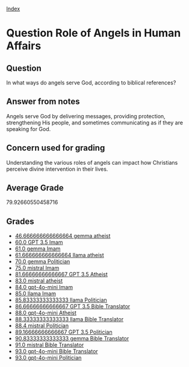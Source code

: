 
[Index](../../index.md)
# Question Role of Angels in Human Affairs
## Question
In what ways do angels serve God, according to biblical references?

## Answer from notes
Angels serve God by delivering messages, providing protection, strengthening His people, and sometimes communicating as if they are speaking for God.

## Concern used for grading
Understanding the various roles of angels can impact how Christians perceive divine intervention in their lives.

## Average Grade
79.92660550458716

## Grades
 * [46.666666666666664 gemma atheist](../answers/gemma_atheist/Role_of_Angels_in_Human_Affairs.md)
 * [60.0 GPT 3.5 Imam](../answers/GPT_3.5_Imam/Role_of_Angels_in_Human_Affairs.md)
 * [61.0 gemma Imam](../answers/gemma_Imam/Role_of_Angels_in_Human_Affairs.md)
 * [61.666666666666664 llama atheist](../answers/llama_atheist/Role_of_Angels_in_Human_Affairs.md)
 * [70.0 gemma Politician](../answers/gemma_Politician/Role_of_Angels_in_Human_Affairs.md)
 * [75.0 mistral Imam](../answers/mistral_Imam/Role_of_Angels_in_Human_Affairs.md)
 * [81.66666666666667 GPT 3.5 Atheist](../answers/GPT_3.5_Atheist/Role_of_Angels_in_Human_Affairs.md)
 * [83.0 mistral atheist](../answers/mistral_atheist/Role_of_Angels_in_Human_Affairs.md)
 * [84.0 gpt-4o-mini Imam](../answers/gpt-4o-mini_Imam/Role_of_Angels_in_Human_Affairs.md)
 * [85.0 llama Imam](../answers/llama_Imam/Role_of_Angels_in_Human_Affairs.md)
 * [85.83333333333333 llama Politician](../answers/llama_Politician/Role_of_Angels_in_Human_Affairs.md)
 * [86.66666666666667 GPT 3.5 Bible Translator](../answers/GPT_3.5_Bible_Translator/Role_of_Angels_in_Human_Affairs.md)
 * [88.0 gpt-4o-mini Atheist](../answers/gpt-4o-mini_Atheist/Role_of_Angels_in_Human_Affairs.md)
 * [88.33333333333333 llama Bible Translator](../answers/llama_Bible_Translator/Role_of_Angels_in_Human_Affairs.md)
 * [88.4 mistral Politician](../answers/mistral_Politician/Role_of_Angels_in_Human_Affairs.md)
 * [89.16666666666667 GPT 3.5 Politician](../answers/GPT_3.5_Politician/Role_of_Angels_in_Human_Affairs.md)
 * [90.83333333333333 gemma Bible Translator](../answers/gemma_Bible_Translator/Role_of_Angels_in_Human_Affairs.md)
 * [91.0 mistral Bible Translator](../answers/mistral_Bible_Translator/Role_of_Angels_in_Human_Affairs.md)
 * [93.0 gpt-4o-mini Bible Translator](../answers/gpt-4o-mini_Bible_Translator/Role_of_Angels_in_Human_Affairs.md)
 * [93.0 gpt-4o-mini Politician](../answers/gpt-4o-mini_Politician/Role_of_Angels_in_Human_Affairs.md)
